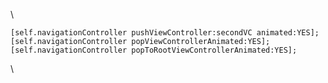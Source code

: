 <div>

\

</div>

<div>

<div>

``` {.prettyprint .linenums .prettyprinted}
[self.navigationController pushViewController:secondVC animated:YES];[self.navigationController popViewControllerAnimated:YES];[self.navigationController popToRootViewControllerAnimated:YES];
```

</div>

<div>

\

</div>

</div>
